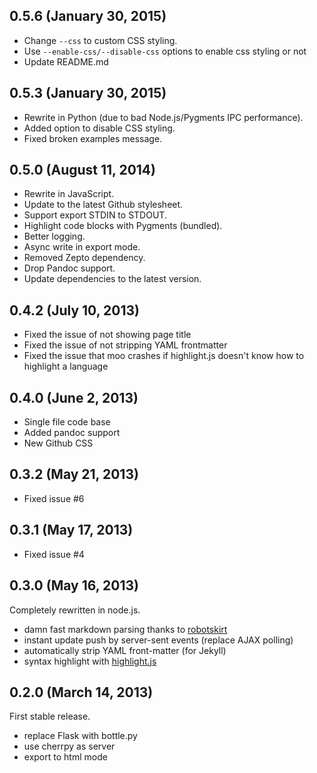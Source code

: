 ## 0.5.6 (January 30, 2015)

- Change ``--css`` to custom CSS styling.
- Use ``--enable-css/--disable-css`` options to enable css styling or not
- Update README.md

## 0.5.3 (January 30, 2015)

- Rewrite in Python (due to bad Node.js/Pygments IPC performance).
- Added option to disable CSS styling.
- Fixed broken examples message.

## 0.5.0 (August 11, 2014)

- Rewrite in JavaScript.
- Update to the latest Github stylesheet.
- Support export STDIN to STDOUT.
- Highlight code blocks with Pygments (bundled).
- Better logging.
- Async write in export mode.
- Removed Zepto dependency.
- Drop Pandoc support.
- Update dependencies to the latest version.

## 0.4.2 (July 10, 2013)

- Fixed the issue of not showing page title
- Fixed the issue of not stripping YAML frontmatter
- Fixed the issue that moo crashes if highlight.js doesn't know how to highlight a language

## 0.4.0 (June 2, 2013)

- Single file code base
- Added pandoc support
- New Github CSS

## 0.3.2 (May 21, 2013)

- Fixed issue #6

## 0.3.1 (May 17, 2013)

- Fixed issue #4

## 0.3.0 (May 16, 2013)

Completely rewritten in node.js.

- damn fast markdown parsing thanks to [robotskirt][rs]
- instant update push by server-sent events (replace AJAX polling)
- automatically strip YAML front-matter (for Jekyll)
- syntax highlight with [highlight.js](hljs)

[rs]: https://github.com/benmills/robotskirt
[hljs]: https://github.com/isagalaev/highlight.js

## 0.2.0 (March 14, 2013)

First stable release.

- replace Flask with bottle.py
- use cherrpy as server
- export to html mode


